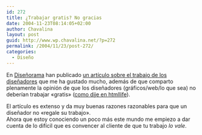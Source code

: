 ```yaml
---
id: 272
title: ¿Trabajar gratis? No gracias
date: 2004-11-23T08:14:05+02:00
author: Chavalina
layout: post
guid: http://www.wp.chavalina.net/?p=272
permalink: /2004/11/23/post-272/
categories:
  - Diseño
---
```

En <a href="http://www.disenorama.com" target="_blank">Dise&ntilde;orama</a> han publicado <a href="http://www.disenorama.com/articulos//trabajar_gratis_no_te_con.htm" target="_blank">un art&iacute;culo sobre el trabajo de los dise&ntilde;adores</a> que me ha gustado mucho, adem&aacute;s de que comparto plenamente la opini&oacute;n de que los dise&ntilde;adores (gr&aacute;ficos/web/lo que sea) no deber&iacute;an trabajar «gratis» (<a href="http://www.htmllife.com/archivos/concurso_de_plantillas/#comments" target="_blank">como dije en htmllife</a>).

El art&iacute;culo es extenso y da muy buenas razones razonables para que un dise&ntilde;ador no «regale su trabajo».  
Ahora que estoy conociendo un poco m&aacute;s este mundo me empiezo a dar cuenta de lo dif&iacute;cil que es convencer al cliente de que tu trabajo _lo vale_.